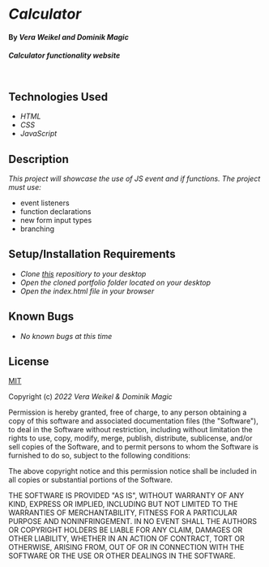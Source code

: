 # _Calculator_

#### By _**Vera Weikel and Dominik Magic**_

#### _Calculator functionality website_<p>&nbsp;</p>  




## Technologies Used

* _HTML_
* _CSS_
* _JavaScript_

## Description

_This project will showcase the use of JS event and if functions. The project must use:_

* event listeners
* function declarations
* new form input types
* branching

## Setup/Installation Requirements

* _Clone [this](https://github.com/dmagic1304/portfolio) repositiory to your desktop_
* _Open the cloned portfolio folder located on your desktop_
* _Open the index.html file in your browser_


## Known Bugs

* _No known bugs at this time_


## License

[MIT](https://choosealicense.com/licenses/mit/)

Copyright (c) _2022_ _Vera Weikel & Dominik Magic_

Permission is hereby granted, free of charge, to any person obtaining a copy
of this software and associated documentation files (the "Software"), to deal
in the Software without restriction, including without limitation the rights
to use, copy, modify, merge, publish, distribute, sublicense, and/or sell
copies of the Software, and to permit persons to whom the Software is
furnished to do so, subject to the following conditions:

The above copyright notice and this permission notice shall be included in all
copies or substantial portions of the Software.

THE SOFTWARE IS PROVIDED "AS IS", WITHOUT WARRANTY OF ANY KIND, EXPRESS OR
IMPLIED, INCLUDING BUT NOT LIMITED TO THE WARRANTIES OF MERCHANTABILITY,
FITNESS FOR A PARTICULAR PURPOSE AND NONINFRINGEMENT. IN NO EVENT SHALL THE
AUTHORS OR COPYRIGHT HOLDERS BE LIABLE FOR ANY CLAIM, DAMAGES OR OTHER
LIABILITY, WHETHER IN AN ACTION OF CONTRACT, TORT OR OTHERWISE, ARISING FROM,
OUT OF OR IN CONNECTION WITH THE SOFTWARE OR THE USE OR OTHER DEALINGS IN THE
SOFTWARE.